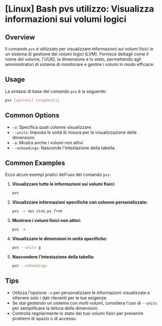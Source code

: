 # [Linux] Bash pvs utilizzo: Visualizza informazioni sui volumi logici

## Overview
Il comando `pvs` è utilizzato per visualizzare informazioni sui volumi fisici in un sistema di gestione dei volumi logici (LVM). Fornisce dettagli come il nome del volume, l'UUID, la dimensione e lo stato, permettendo agli amministratori di sistema di monitorare e gestire i volumi in modo efficace.

## Usage
La sintassi di base del comando `pvs` è la seguente:

```bash
pvs [opzioni] [argomenti]
```

## Common Options
- `-o`: Specifica quali colonne visualizzare.
- `--units`: Imposta le unità di misura per la visualizzazione delle dimensioni.
- `-a`: Mostra anche i volumi non attivi.
- `--noheadings`: Nasconde l'intestazione della tabella.

## Common Examples
Ecco alcuni esempi pratici dell'uso del comando `pvs`:

1. **Visualizzare tutte le informazioni sui volumi fisici:**
   ```bash
   pvs
   ```

2. **Visualizzare informazioni specifiche con colonne personalizzate:**
   ```bash
   pvs -o +pv_size,pv_free
   ```

3. **Mostrare i volumi fisici non attivi:**
   ```bash
   pvs -a
   ```

4. **Visualizzare le dimensioni in unità specifiche:**
   ```bash
   pvs --units g
   ```

5. **Nascondere l'intestazione della tabella:**
   ```bash
   pvs --noheadings
   ```

## Tips
- Utilizza l'opzione `-o` per personalizzare le informazioni visualizzate e ottenere solo i dati rilevanti per le tue esigenze.
- Se stai gestendo un sistema con molti volumi, considera l'uso di `--units` per semplificare la lettura delle dimensioni.
- Controlla regolarmente lo stato dei tuoi volumi fisici per prevenire problemi di spazio o di accesso.